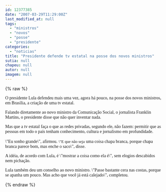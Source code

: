 ```yaml
---
id: 12377385
date: "2007-03-29T11:29:00Z"
last_modified_at: null
tags:
  - "ministros"
  - "novos"
  - "posse"
  - "presidente"
categories:
  - "noticias"
title: "Presidente defende tv estatal na posse dos novos ministros"
sutia: null
chapeu: null
autor: null
imagem: null
---
```

{% raw %}
<p><P><FONT face=Verdana>O presidente Lula defendeu mais uma vez, agora </FONT><FONT face=Verdana>há pouco, na posse dos novos ministros, em </FONT><FONT face=Verdana>Brasília, a criação de uma tv estatal.</FONT></P></p>
<p><P><FONT face=Verdana>Falando diretamente ao novo ministro da Comunicação Social, o </FONT><FONT face=Verdana>jornalista Franklin Martins, o presidente </FONT><FONT face=Verdana>disse que não quer inventar nada.</FONT></P></p>
<p><P><FONT face=Verdana>Mas que a tv estatal&nbsp;faça&nbsp;o que as redes </FONT><FONT face=Verdana>privadas, segundo ele, não fazem: permitir que as </FONT><FONT face=Verdana>pessoas em todo o país tenham conhecimento, cultura e </FONT><FONT face=Verdana>jornalismo em profundidade.</FONT></P></p>
<p><P><FONT face=Verdana>\"Eu sonho grande\", afirmou. <FONT size=+0><FONT size=2>\"E que não seja</FONT> </FONT>uma coisa chapa branca, porque chapa branca parece bom, mas enche o saco\", disse.</FONT></P></p>
<p><P><FONT face=Verdana>A idéia, de acordo com Lula, é \"mostrar a </FONT><FONT face=Verdana>coisa como ela é\", sem elogios descabidos nem </FONT><FONT face=Verdana>pichação.</FONT></P></p>
<p><P><FONT face=Verdana>Lula também deu um conselho ao novo ministro. </FONT><FONT face=Verdana>\"Passe bastante cera nas costas, porque se </FONT><FONT face=Verdana>apanha um pouco. Mas acho que você já está </FONT><FONT face=Verdana>calejado\", completou.</FONT></P> </p>
{% endraw %}